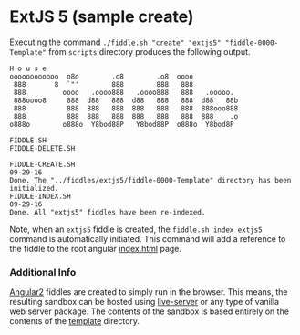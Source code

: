 ExtJS 5 (sample create)
======

Executing the command `./fiddle.sh "create" "extjs5" "fiddle-0000-Template"` from `scripts` directory produces the following output.


    H o u s e
    oooooooooooo  o8o        .o8        .o8  oooo
     888       8  `"'        888        888   888
     888         oooo   .oooo888   .oooo888   888   .ooooo.
     888oooo8     888  d88   888  d88   888   888  d88   88b
     888          888  888   888  888   888   888  888ooo888
     888          888  888   888  888   888   888  888    .o
    o888o        o888o  Y8bod88P   Y8bod88P  o888o  Y8bod8P
    
    FIDDLE.SH
    FIDDLE-DELETE.SH
    
    FIDDLE-CREATE.SH
    09-29-16
    Done. The "../fiddles/extjs5/fiddle-0000-Template" directory has been initialized.
    FIDDLE-INDEX.SH
    09-29-16
    Done. All "extjs5" fiddles have been re-indexed.
    

Note, when an `extjs5` fiddle is created, the `fiddle.sh index extjs5` command is automatically initiated.  This 
command will add a reference to the fiddle to the root angular [index.html](index.html) page.

### Additional Info

[Angular2](../extjs5) fiddles are created to simply run in the browser.  This means, the resulting sandbox can
be hosted using [live-server](https://www.npmjs.com/package/live-server) or any type of vanilla web server
package. The contents of the sandbox is based entirely on the contents of the [template](template) directory.


